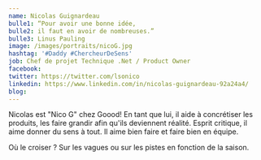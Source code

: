 ```yaml
---
name: Nicolas Guignardeau
bulle1: “Pour avoir une bonne idée,
bulle2: il faut en avoir de nombreuses.” 
bulle3: Linus Pauling
image: /images/portraits/nicoG.jpg
hashtag: '#Daddy #ChercheurDeSens'
job: Chef de projet Technique .Net / Product Owner
facebook: 
twitter: https://twitter.com/lsonico
linkedin: https://www.linkedin.com/in/nicolas-guignardeau-92a24a4/
blog: 
---
```

Nicolas est "Nico G" chez Goood! En tant que lui, il aide à concrétiser les produits, les faire grandir afin qu'ils deviennent réalité. Esprit critique, il aime donner du sens à tout.
Il aime bien faire et faire bien en équipe.

Où le croiser ?
Sur les vagues ou sur les pistes en fonction de la saison.